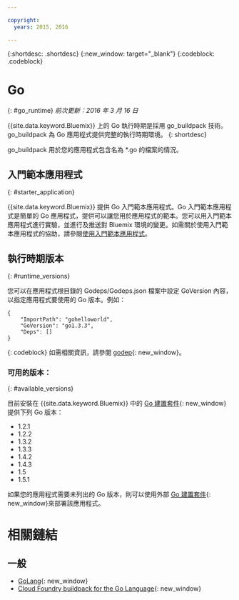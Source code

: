```yaml
---

copyright:
  years: 2015, 2016

---
```


{:shortdesc: .shortdesc}
{:new_window: target="_blank"}
{:codeblock: .codeblock}


# Go
{: #go_runtime}
*前次更新：2016 年 3 月 16 日*

{{site.data.keyword.Bluemix}} 上的 Go 執行時期是採用 go_buildpack 技術。go_buildpack 為 Go 應用程式提供完整的執行時期環境。
{: shortdesc}

go_buildpack 用於您的應用程式包含名為 *.go 的檔案的情況。

## 入門範本應用程式
{: #starter_application}

{{site.data.keyword.Bluemix}} 提供 Go 入門範本應用程式。Go 入門範本應用程式是簡單的 Go 應用程式，提供可以讓您用於應用程式的範本。您可以用入門範本應用程式進行實驗，並進行及推送對 Bluemix 環境的變更。如需關於使用入門範本應用程式的協助，請參閱[使用入門範本應用程式](../../cfapps/starter_app_usage.html)。

## 執行時期版本
{: #runtime_versions}

您可以在應用程式根目錄的 Godeps/Godeps.json 檔案中設定 GoVersion 內容，以指定應用程式要使用的 Go 版本。例如：

```
{
	"ImportPath": "gohelloworld",
	"GoVersion": "go1.3.3",
	"Deps": []
}
```
{: codeblock}
如需相關資訊，請參閱 [godep](https://github.com/tools/godep){: new_window}。

### 可用的版本：
{: #available_versions}

目前安裝在 {{site.data.keyword.Bluemix}} 中的 [Go 建置套件](https://github.com/cloudfoundry/go-buildpack/releases/tag/v1.6.2){: new_window}提供下列 Go 版本：

* 1.2.1
* 1.2.2
* 1.3.2
* 1.3.3
* 1.4.2
* 1.4.3
* 1.5
* 1.5.1

如果您的應用程式需要未列出的 Go 版本，則可以使用外部 [Go 建置套件](https://github.com/cloudfoundry/go-buildpack.git){: new_window}來部署該應用程式。

# 相關鏈結
## 一般
* [GoLang](http://golang.org/){: new_window}
* [Cloud Foundry buildpack for the Go Language](https://github.com/cloudfoundry/go-buildpack){: new_window}
